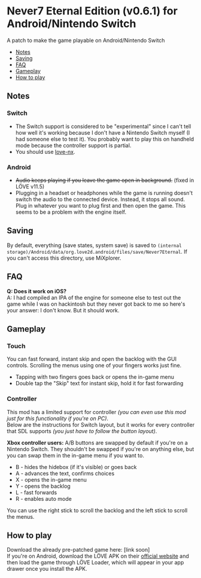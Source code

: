 # Never7 Eternal Edition (v0.6.1) for Android/Nintendo Switch
A patch to make the game playable on Android/Nintendo Switch  
* [Notes](#notes)
* [Saving](#saving)
* [FAQ](#faq)
* [Gameplay](#gameplay)
* [How to play](#how-to-play)

## Notes
### Switch
* The Switch support is considered to be "experimental" since I can't tell how well it's working because I don't have a Nintendo Switch myself (I had someone else to test it). You probably want to play this on handheld mode because the controller support is partial.
* You should use [love-nx](https://github.com/retronx-team/love-nx).
### Android
* ~~Audio keeps playing if you leave the game open in background.~~ (fixed in LÖVE v11.5)
* Plugging in a headset or headphones while the game is running doesn't switch the audio to the connected device. Instead, it stops all sound. Plug in whatever you want to plug first and then open the game. This seems to be a problem with the engine itself.
## Saving
By default, everything (save states, system save) is saved to `(internal storage)/Android/data/org.love2d.android/files/save/Never7Eternal`. If you can't access this directory, use MiXplorer.
## FAQ
**Q: Does it work on iOS?**  
A: I had compiled an IPA of the engine for someone else to test out the game while I was on hackintosh but they never got back to me so here's your answer: I don't know. But it should work.
## Gameplay
### Touch
You can fast forward, instant skip and open the backlog with the GUI controls. Scrolling the menus using one of your fingers works just fine. 
* Tapping with two fingers goes back or opens the in-game menu
* Double tap the "Skip" text for instant skip, hold it for fast forwarding
### Controller
This mod has a limited support for controller *(you can even use this mod just for this functionality if you're on PC)*.  
Below are the instructions for Switch layout, but it works for every controller that SDL supports *(you just have to follow the button layout)*.  

**Xbox controller users:** A/B buttons are swapped by default if you're on a Nintendo Switch. They shouldn't be swapped if you're on anything else, but you can swap them in the in-game menu if you want to.

* B - hides the hidebox (if it's visible) or goes back
* A - advances the text, confirms choices
* X - opens the in-game menu
* Y - opens the backlog
* L - fast forwards
* R - enables auto mode

You can use the right stick to scroll the backlog and the left stick to scroll the menus. 
## How to play
Download the already pre-patched game here: [link soon]  
If you're on Android, download the LÖVE APK on their [official website](https://love2d.org/) and then load the game through LÖVE Loader, which will appear in your app drawer once you install the APK.